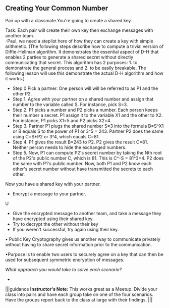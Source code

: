 ## Creating Your Common Number



Pair up with a classmate.You're going to create a shared key.

Task:  Each pair will create their own key then exchange messages with another team.  
 -Paul, we need a steplist here of how they can create a key with simple arithmetic.
 (The following steps describe how to compute a trivial version of Diffie-Hellman algorithm. It demonstrates the essential aspect of D-H that enables 2 parties to generate a shared secret without directly communicating that secret. This algorithm has 2 purposes: 1. to demonstrate the general process and 2. to be easily breakable. The following lesson will use this demonstrate the actual D-H algorithm and how it works.)
  - Step 0 Pick a partner. One person will will be referred to as P1 and the other P2.
  - Step 1. Agree with your partner on a shared number and assign that number to the variable called S. For instance, pick S=3.
  - Step 2. P1 picks a number and P2 picks a number. Each person keeps their number a secret. P1 assign it to the variable X1 and the other to X2. For instance, P1 picks X1=5 and P2 picks X2=4.
  - Step 3. Partner P1 plugs the shared number S=3 into the formula B=S^X1 or B equals S to the power of P1 or 3^5 = 243. Partner P2 does the same using C=S*P2 or 3^4, which eauals C=81.
  - Step 4. P1 gives the result B=243 to P2. P2 gives the result C=81. Neither person needs to hide the exchanged numbers.
  - Step 5. Now, P1 can compute P2's secret number by taking the Nth root of the P2's public number C, which is 81. This is C^-S = 81^3=4. P2 does the same with P1's  public number. Now, both P1 and P2 know each other's secret number without have transmitted the secrets to each other.
  
Now you have a shared key with your partner.  

 - Encrypt a message to your partner.
 
 U
 - Give the encrypted message to another team, and take a message they have encrypted using their shared key.
 - Try to decrypt the other without their key
 - If you weren't successful, try again using their key.



 

• Public Key Cryptography gives us another way to communicate privately without having to share secret information prior to the communication.


•Purpose is to enable two users to securely agree on a key that can then be used for subsequent symmetric encryption of messages.



*What approach you would take to solve each scenario?*


*
|||guidance
**Instructor's Note:**  This works great as a Meetup.  Divide your class into pairs and have each group take on one of the four scenarios. Have the groups report back to the class at large with their findings.
|||
